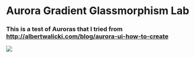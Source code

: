 # Aurora Gradient Glassmorphism Lab

### This is a test of Auroras that I tried from <http://albertwalicki.com/blog/aurora-ui-how-to-create>
![](http://imgur.com/a/jBi2eTD.gif)
